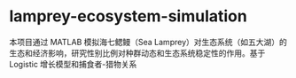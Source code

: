 # lamprey-ecosystem-simulation
本项目通过 MATLAB 模拟海七鳃鳗（Sea Lamprey）对生态系统（如五大湖）的生态和经济影响，研究性别比例对种群动态和生态系统稳定性的作用。基于 Logistic 增长模型和捕食者-猎物关系
